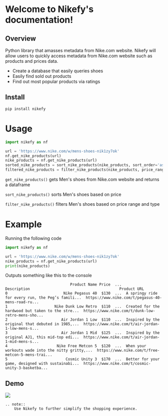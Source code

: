 # Welcome to Nikefy's documentation!

## Overview
Python library that amasses metadata from Nike.com website.
Nikefy will allow users to quickly access metadata from Nike.com website such as products and prices data.
* Create a database that easily queries shoes
* Easily find sold out products
* Find out most popular products via ratings

## Install

```
pip install nikefy
```

# Usage
```python
import nikefy as nf

url = 'https://www.nike.com/w/mens-shoes-nik1zy7ok'
nf.get_nike_products(url)
nike_products = nf.get_nike_products(url)
sorted_nike_products = sort_nike_products(nike_products, sort_order='asc')
filtered_nike_products = filter_nike_products(nike_products, price_range=(100, 150), product_type="Men's Shoes")
```

`get_nike_products()` gets Men's shoes from Nike.com website and returns a dataframe

`sort_nike_products()` sorts Men's shoes based on price

`filter_nike_products()` filters Men's shoes based on price range and type

# Example
Running the following code
```python
import nikefy as nf

url = 'https://www.nike.com/w/mens-shoes-nik1zy7ok'
nike_products = nf.get_nike_products(url)
print(nike_products)
```
Outputs something like this to the console
```
                             Product Name Price  ...                                        Description                                        Product URL
0                         Nike Pegasus 40  $130  ...  A springy ride for every run, the Peg’s famili...  https://www.nike.com/t/pegasus-40-mens-road-ru...
1                     Nike Dunk Low Retro  $110  ...  Created for the hardwood but taken to the stre...  https://www.nike.com/t/dunk-low-retro-mens-sho...
2                        Air Jordan 1 Low  $110  ...  Inspired by the original that debuted in 1985,...  https://www.nike.com/t/air-jordan-1-low-mens-s...
3                        Air Jordan 1 Mid  $125  ...  Inspired by the original AJ1, this mid-top edi...  https://www.nike.com/t/air-jordan-1-mid-mens-s...
4                      Nike Free Metcon 5  $120  ...  When your workouts wade into the nitty gritty,...  https://www.nike.com/t/free-metcon-5-mens-trai...
5                          Cosmic Unity 3  $170  ...  Better for your game, designed with sustainabi...  https://www.nike.com/t/cosmic-unity-3-basketba...
```

## Demo
![](https://raw.githubusercontent.com/cgr2134/nikefy/main/docs/img/demo.gif)

```eval_rst
.. note::
    Use Nikefy to further simplify the shopping experience.
```